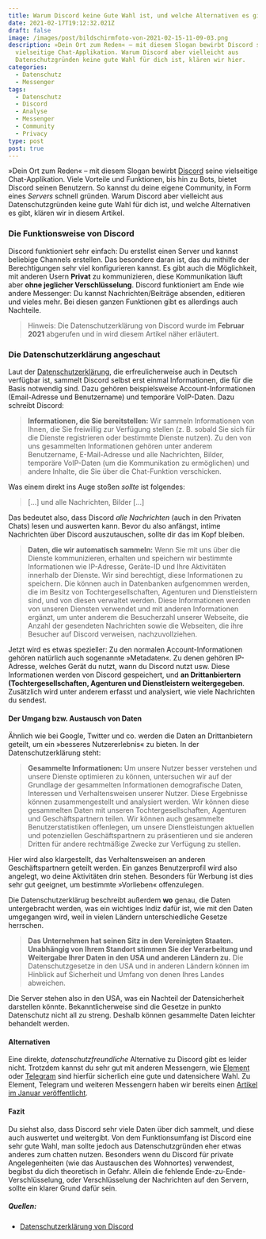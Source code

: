```yaml
---
title: Warum Discord keine Gute Wahl ist, und welche Alternativen es gibt
date: 2021-02-17T19:12:32.021Z
draft: false
image: /images/post/bildschirmfoto-von-2021-02-15-11-09-03.png
description: »Dein Ort zum Reden« – mit diesem Slogan bewirbt Discord seine
  vielseitige Chat-Applikation. Warum Discord aber vielleicht aus
  Datenschutzgründen keine gute Wahl für dich ist, klären wir hier.
categories:
  - Datenschutz
  - Messenger
tags:
  - Datenschutz
  - Discord
  - Analyse
  - Messenger
  - Community
  - Privacy
type: post
post: true
---
```

»Dein Ort zum Reden« – mit diesem Slogan bewirbt [Discord](https://discord.com/) seine vielseitige Chat-Applikation. Viele Vorteile und Funktionen, bis hin zu Bots, bietet Discord seinen Benutzern. So kannst du deine eigene Community, in Form eines *Servers* schnell gründen. 
Warum Discord aber vielleicht aus Datenschutzgründen keine gute Wahl für dich ist, und welche Alternativen es gibt, klären wir in diesem Artikel.
### Die Funktionsweise von Discord
Discord funktioniert sehr einfach: Du erstellst einen Server und kannst beliebige Channels erstellen. Das besondere daran ist, das du mithilfe der Berechtigungen sehr viel konfigurieren kannst. Es gibt auch die Möglichkeit, mit anderen Usern **Privat** zu kommunizieren, diese Kommunikation läuft aber **ohne jeglicher Verschlüsselung**.
Discord funktioniert am Ende wie andere Messenger: Du kannst Nachrichten/Beiträge absenden, editieren und vieles mehr. 
Bei diesen ganzen Funktionen gibt es allerdings auch Nachteile.

> Hinweis: Die Datenschutzerklärung von Discord wurde im **Februar 2021** abgerufen und in wird diesem Artikel näher erläutert.

### Die Datenschutzerklärung angeschaut
Laut der [Datenschutzerklärung](https://discord.com/privacy), die erfreulicherweise auch in Deutsch verfügbar ist, sammelt Discord selbst erst einmal Informationen, die für die Basis notwendig sind. Dazu gehören beispielsweise Account-Informationen (Email-Adresse und Benutzername) und temporäre VoIP-Daten. Dazu schreibt Discord:
> **Informationen, die Sie bereitstellen:** Wir sammeln Informationen von Ihnen, die Sie freiwillig zur Verfügung stellen (z. B. sobald Sie sich für die Dienste registrieren oder bestimmte Dienste nutzen). Zu den von uns gesammelten Informationen gehören unter anderem Benutzername, E-Mail-Adresse und alle Nachrichten, Bilder, temporäre VoIP-Daten (um die Kommunikation zu ermöglichen) und andere Inhalte, die Sie über die Chat-Funktion verschicken.

Was einem direkt ins Auge stoßen *sollte* ist folgendes:

> [...] und alle Nachrichten, Bilder [...]

Das bedeutet also, dass Discord *alle Nachrichten* (auch in den Privaten Chats) lesen und auswerten kann. Bevor du also anfängst, intime Nachrichten über Discord auszutauschen, sollte dir das im Kopf bleiben.
 
> **Daten, die wir automatisch sammeln:** Wenn Sie mit uns über die Dienste kommunizieren, erhalten und speichern wir bestimmte Informationen wie IP-Adresse, Geräte-ID und Ihre Aktivitäten innerhalb der Dienste. Wir sind berechtigt, diese Informationen zu speichern. Die können auch in Datenbanken aufgenommen werden, die im Besitz von Tochtergesellschaften, Agenturen und Dienstleistern sind, und von diesen verwaltet werden. Diese Informationen werden von unseren Diensten verwendet und mit anderen Informationen ergänzt, um unter anderem die Besucherzahl unserer Webseite, die Anzahl der gesendeten Nachrichten sowie die Webseiten, die ihre Besucher auf Discord verweisen, nachzuvollziehen.

Jetzt wird es etwas spezieller: Zu den normalen Account-Informationen gehören natürlich auch sogenannte »Metadaten«. Zu denen gehören IP-Adresse, welches Gerät du nutzt, wann du Discord nutzt usw. Diese Informationen werden von Discord gespeichert, und **an Drittanbiertern (Tochtergesellschaften, Agenturen und Dienstleistern weitergegeben**. Zusätzlich wird unter anderem erfasst und analysiert, wie viele Nachrichten du sendest. 

#### Der Umgang bzw. Austausch von Daten
Ähnlich wie bei Google, Twitter und co. werden die Daten an Drittanbietern geteilt, um ein »besseres Nutzererlebnis« zu bieten. In der Datenschutzerklärung steht:
> **Gesammelte Informationen:** Um unsere Nutzer besser verstehen und unsere Dienste optimieren zu können, untersuchen wir auf der Grundlage der gesammelten Informationen demografische Daten, Interessen und Verhaltensweisen unserer Nutzer. Diese Ergebnisse können zusammengestellt und analysiert werden. Wir können diese gesammelten Daten mit unseren Tochtergesellschaften, Agenturen und Geschäftspartnern teilen. Wir können auch gesammelte Benutzerstatistiken offenlegen, um unsere Dienstleistungen aktuellen und potenziellen Geschäftspartnern zu präsentieren und sie anderen Dritten für andere rechtmäßige Zwecke zur Verfügung zu stellen.

Hier wird also klargestellt, das Verhaltensweisen an anderen Geschäftspartnern geteilt werden. Ein ganzes Benutzerprofil wird also angelegt, wo deine Aktivitäten drin stehen. Besonders für Werbung ist dies sehr gut geeignet, um bestimmte »Vorlieben« offenzulegen.

Die Datenschutzerklärug beschreibt außerdem **wo** genau, die Daten untergebracht werden, was ein wichtiges Indiz dafür ist, wie mit den Daten umgegangen wird, weil in vielen Ländern unterschiedliche Gesetze herrschen. 

> **Das Unternehmen hat seinen Sitz in den Vereinigten Staaten.** **Unabhängig von Ihrem Standort stimmen Sie der Verarbeitung und Weitergabe Ihrer Daten in den USA und anderen Ländern zu.** Die Datenschutzgesetze in den USA und in anderen Ländern können im Hinblick auf Sicherheit und Umfang von denen Ihres Landes abweichen.

Die Server stehen also in den USA, was ein Nachteil der Datensicherheit darstellen könnte. Bekanntlicherweise sind die Gesetze in punkto Datenschutz nicht all zu streng. Deshalb können gesammelte Daten leichter behandelt werden. 

#### Alternativen
Eine direkte, *datenschutzfreundliche* Alternative zu Discord gibt es leider nicht. Trotzdem kannst du sehr gut mit anderen Messengern, wie [Element](https://element.io/) oder [Telegram](https://telegram.org/) sind hierfür sicherlich eine gute und datensichere Wahl. Zu Element, Telegram und weiteren Messengern haben wir bereits einen [Artikel im Januar veröffentlicht](https://www.foss-planet.de/blog/ueberblick-messenger-2021/). 

#### Fazit
Du siehst also, dass Discord sehr viele Daten über dich sammelt, und diese auch auswertet und weitergibt. Von dem Funktionsumfang ist Discord eine sehr gute Wahl, man sollte jedoch aus Datenschutzgründen eher etwas anderes zum chatten nutzen. Besonders wenn du Discord für private Angelegenheiten (wie das Austauschen des Wohnortes) verwendest, begibst du dich theoretisch in Gefahr. Allein die fehlende Ende-zu-Ende-Verschlüsselung, oder Verschlüsselung der Nachrichten auf den Servern, sollte ein klarer Grund dafür sein.

##### Quellen:
- [Datenschutzerklärung von Discord](https://discord.com/privacy)





